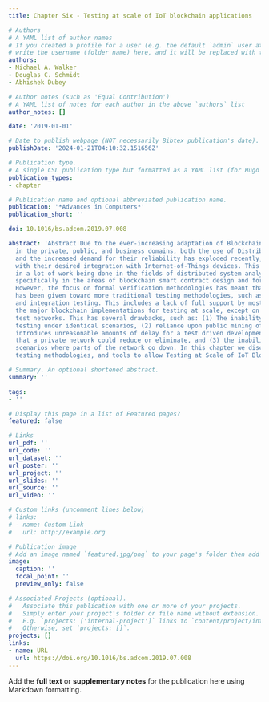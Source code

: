 ```yaml
---
title: Chapter Six - Testing at scale of IoT blockchain applications

# Authors
# A YAML list of author names
# If you created a profile for a user (e.g. the default `admin` user at `content/authors/admin/`), 
# write the username (folder name) here, and it will be replaced with their full name and linked to their profile.
authors:
- Michael A. Walker
- Douglas C. Schmidt
- Abhishek Dubey

# Author notes (such as 'Equal Contribution')
# A YAML list of notes for each author in the above `authors` list
author_notes: []

date: '2019-01-01'

# Date to publish webpage (NOT necessarily Bibtex publication's date).
publishDate: '2024-01-21T04:10:32.151656Z'

# Publication type.
# A single CSL publication type but formatted as a YAML list (for Hugo requirements).
publication_types:
- chapter

# Publication name and optional abbreviated publication name.
publication: '*Advances in Computers*'
publication_short: ''

doi: 10.1016/bs.adcom.2019.07.008

abstract: 'Abstract Due to the ever-increasing adaptation of Blockchain technologies
  in the private, public, and business domains, both the use of Distributed Systems
  and the increased demand for their reliability has exploded recently, especially
  with their desired integration with Internet-of-Things devices. This has resulted
  in a lot of work being done in the fields of distributed system analysis and design,
  specifically in the areas of blockchain smart contract design and formal verification.
  However, the focus on formal verification methodologies has meant that less attention
  has been given toward more traditional testing methodologies, such as unit testing
  and integration testing. This includes a lack of full support by most, if not all,
  the major blockchain implementations for testing at scale, except on fully public
  test networks. This has several drawbacks, such as: (1) The inability to do repeatable
  testing under identical scenarios, (2) reliance upon public mining of blocks, which
  introduces unreasonable amounts of delay for a test driven development scenario
  that a private network could reduce or eliminate, and (3) the inability to design
  scenarios where parts of the network go down. In this chapter we discuss design,
  testing methodologies, and tools to allow Testing at Scale of IoT Blockchain Applications.'

# Summary. An optional shortened abstract.
summary: ''

tags:
- ''

# Display this page in a list of Featured pages?
featured: false

# Links
url_pdf: ''
url_code: ''
url_dataset: ''
url_poster: ''
url_project: ''
url_slides: ''
url_source: ''
url_video: ''

# Custom links (uncomment lines below)
# links:
# - name: Custom Link
#   url: http://example.org

# Publication image
# Add an image named `featured.jpg/png` to your page's folder then add a caption below.
image:
  caption: ''
  focal_point: ''
  preview_only: false

# Associated Projects (optional).
#   Associate this publication with one or more of your projects.
#   Simply enter your project's folder or file name without extension.
#   E.g. `projects: ['internal-project']` links to `content/project/internal-project/index.md`.
#   Otherwise, set `projects: []`.
projects: []
links:
- name: URL
  url: https://doi.org/10.1016/bs.adcom.2019.07.008
---
```


Add the **full text** or **supplementary notes** for the publication here using Markdown formatting.
